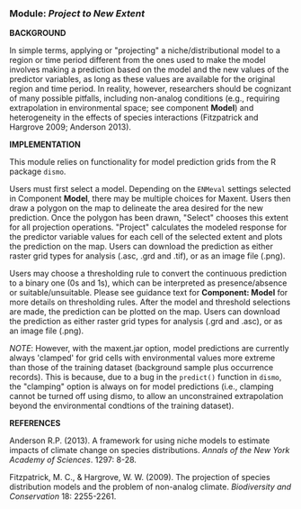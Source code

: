 ### **Module:** ***Project to New Extent***

**BACKGROUND**  

In simple terms, applying or "projecting" a niche/distributional model to a region or time period different from the ones used to make the model involves making a prediction based on the model and the new values of the predictor variables, as long as these values are available for the original region and time period. In reality, however, researchers should be cognizant of many possible pitfalls, including non-analog conditions (e.g., requiring extrapolation in environmental space; see component **Model**) and heterogeneity in the effects of species interactions (Fitzpatrick and Hargrove 2009; Anderson 2013).

**IMPLEMENTATION** 

This module relies on functionality for model prediction grids from the R package `dismo`.

Users must first select a model. Depending on the `ENMeval` settings selected in Component **Model**, there may be multiple choices for Maxent. Users then draw a polygon on the map to delineate the area desired for the new prediction. Once the polygon has been drawn, "Select" chooses this extent for all projection operations. "Project" calculates the modeled response for the predictor variable values for each cell of the selected extent and plots the prediction on the map. Users can download the prediction as either raster grid types for analysis (.asc, .grd and .tif), or as an image file (.png).

Users may choose a thresholding rule to convert the continuous prediction to a binary one (0s and 1s), which can be interpreted as presence/absence or suitable/unsuitable. Please see guidance text for **Component: Model** for more details on thresholding rules. After the model and threshold selections are made, the prediction can be plotted on the map. Users can download the prediction as either raster grid types for analysis (.grd and .asc), or as an image file (.png).

*NOTE*: However, with the maxent.jar option, model predictions are currently always 'clamped' for grid cells with environmental values more extreme than those of the training dataset (background sample plus occurrence records). This is because, due to a bug in the `predict()` function in `dismo`, the "clamping" option is always on for model predictions (i.e., clamping cannot be turned off using dismo, to allow an unconstrained extrapolation beyond the environmental condtions of the training dataset). 

**REFERENCES**

Anderson R.P. (2013). A framework for using niche models to estimate impacts of climate change on species distributions. *Annals of the New York Academy of Sciences*. 1297: 8-28.

Fitzpatrick, M. C., & Hargrove, W. W. (2009). The projection of species distribution models and the problem of non-analog climate. *Biodiversity and Conservation* 18: 2255-2261.

